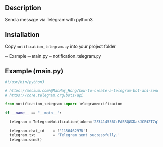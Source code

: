 Description
-
Send a message via Telegram with python3

Installation
-

Copy `notification_telegram.py` into your project folder

─ Example
   ─ main.py
   ─ notification_telegram.py
   
Example (main.py)
-
```python
#!/usr/bin/python3

# https://medium.com/@ManHay_Hong/how-to-create-a-telegram-bot-and-send-messages-with-python-4cf314d9fa3e
# https://core.telegram.org/bots/api

from notification_telegram import TelegramNotification

if __name__ == "__main__":
  
  telegram = TelegramNotification(token='2834145567:FASRQWXDakJCEd2T7q1kLU2Zm3j4fDSaJ0A')
  
  telegram.chat_id    = ['1356462978']
  telegram.txt        = 'Telegram sent successfully.'
  telegram.send()
